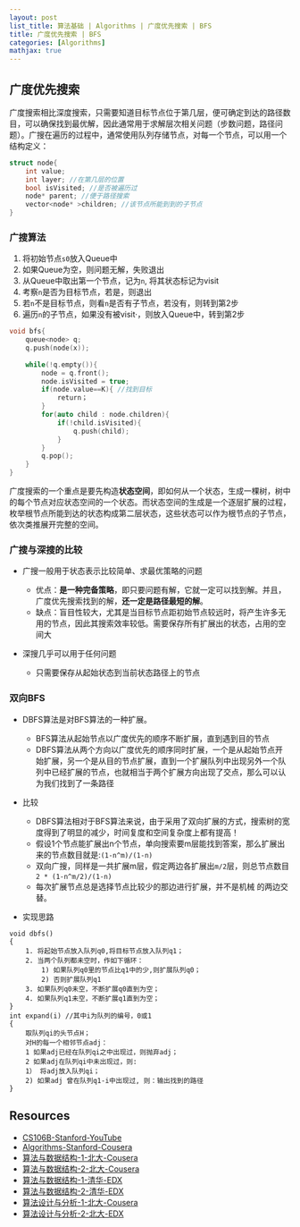 ```yaml
---
layout: post
list_title: 算法基础 | Algorithms | 广度优先搜索 | BFS
title: 广度优先搜索 | BFS
categories: [Algorithms]
mathjax: true
---
```


## 广度优先搜索

广度搜索相比深度搜索，只需要知道目标节点位于第几层，便可确定到达的路径数目，可以确保找到最优解，因此通常用于求解层次相关问题（步数问题，路径问题）。广搜在遍历的过程中，通常使用队列存储节点，对每一个节点，可以用一个结构定义：

```cpp
struct node{
    int value;
    int layer; //在第几层的位置
    bool isVisited; //是否被遍历过
    node* parent; //便于路径搜索
    vector<node* >children; //该节点所能到到的子节点
}
```

### 广搜算法

1. 将初始节点`s0`放入Queue中
2. 如果Queue为空，则问题无解，失败退出
3. 从Queue中取出第一个节点，记为`n`, 将其状态标记为visit
4. 考察`n`是否为目标节点，若是，则退出
5. 若`n`不是目标节点，则看`n`是否有子节点，若没有，则转到第2步
6. 遍历`n`的子节点，如果没有被visit·，则放入Queue中，转到第2步

```cpp
void bfs{
    queue<node> q;
    q.push(node(x));
    
    while(!q.empty()){
        node = q.front();
        node.isVisited = true;
        if(node.value==K){ //找到目标
            return；
        }
        for(auto child : node.children){
            if(!child.isVisited){
                q.push(child);
            }
        }
        q.pop();
    }
}
```

广度搜索的一个重点是要先构造**状态空间**，即如何从一个状态，生成一棵树，树中的每个节点对应状态空间的一个状态。而状态空间的生成是一个逐层扩展的过程，枚举根节点所能到达的状态构成第二层状态，这些状态可以作为根节点的子节点，依次类推展开完整的空间。

### 广搜与深搜的比较

- 广搜一般用于状态表示比较简单、求最优策略的问题
    - 优点：**是一种完备策略**，即只要问题有解，它就一定可以找到解。并且，广度优先搜索找到的解，**还一定是路径最短的解**。
    - 缺点：盲目性较大，尤其是当目标节点距初始节点较远时，将产生许多无用的节点，因此其搜索效率较低。需要保存所有扩展出的状态，占用的空间大

- 深搜几乎可以用于任何问题
    - 只需要保存从起始状态到当前状态路径上的节点

### 双向BFS

- DBFS算法是对BFS算法的一种扩展。
    - BFS算法从起始节点以广度优先的顺序不断扩展，直到遇到目的节点
    - DBFS算法从两个方向以广度优先的顺序同时扩展，一个是从起始节点开始扩展，另一个是从目的节点扩展，直到一个扩展队列中出现另外一个队列中已经扩展的节点，也就相当于两个扩展方向出现了交点，那么可以认为我们找到了一条路径
- 比较
    - DBFS算法相对于BFS算法来说，由于采用了双向扩展的方式，搜索树的宽度得到了明显的减少，时间复度和空间复杂度上都有提高！
    - 假设1个节点能扩展出n个节点，单向搜索要m层能找到答案，那么扩展出来的节点数目就是:`(1-n^m)/(1-n)`
    - 双向广搜，同样是一共扩展m层，假定两边各扩展出`m/2`层，则总节点数目 `2 * (1-n^m/2)/(1-n)`
    - 每次扩展节点总是选择节点比较少的那边进行扩展，并不是机械
的两边交替。

- 实现思路

```
void dbfs()
{
    1. 将起始节点放入队列q0,将目标节点放入队列q1；
    2. 当两个队列都未空时，作如下循环：
        1) 如果队列q0里的节点比q1中的少,则扩展队列q0；
        2) 否则扩展队列q1
    3. 如果队列q0未空，不断扩展q0直到为空；
    4. 如果队列q1未空，不断扩展q1直到为空；
}
int expand(i) //其中i为队列的编号，0或1
{
    取队列qi的头节点H；
    对H的每一个相邻节点adj：
    1 如果adj已经在队列qi之中出现过，则抛弃adj；
    2 如果adj在队列qi中未出现过，则:
    1） 将adj放入队列qi；
    2) 如果adj 曾在队列q1-i中出现过, 则：输出找到的路径
} 
```

## Resources


- [CS106B-Stanford-YouTube](https://www.youtube.com/watch?v=NcZ2cu7gc-A&list=PLnfg8b9vdpLn9exZweTJx44CII1bYczuk)
- [Algorithms-Stanford-Cousera](https://www.coursera.org/learn/algorithms-divide-conquer/home/welcome)
- [算法与数据结构-1-北大-Cousera](https://www.coursera.org/learn/shuju-jiegou-suanfa/home/welcome)
- [算法与数据结构-2-北大-Cousera](https://www.coursera.org/learn/gaoji-shuju-jiegou/home/welcome)
- [算法与数据结构-1-清华-EDX](https://courses.edx.org/courses/course-v1:TsinghuaX+30240184.1x+3T2017/course/)
- [算法与数据结构-2-清华-EDX](https://courses.edx.org/courses/course-v1:PekingX+04833050X+1T2016/course/)
- [算法设计与分析-1-北大-Cousera](https://www.coursera.org/learn/algorithms/home/welcome)
- [算法设计与分析-2-北大-EDX](https://courses.edx.org/courses/course-v1:PekingX+04833050X+1T2016/course/)